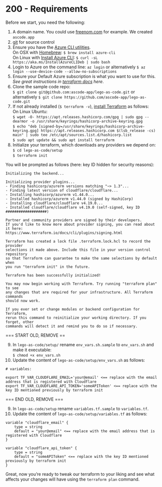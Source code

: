 # 200 - Requirements

Before we start, you need the following:

1. A domain name. You could use [freenom.com](http://freenom.com/) for example. We created ```ascode.app```
2. [git](https://git-scm.com/) for source control
3. Ensure you have the [Azure CLI utilities](https://github.com/Azure/azure-cli).<br/> 
On OSX with [Homebrew](https://brew.sh/): ```$ brew install azure-cli```<br/>
On Linux with [Install Azure CLI](https://learn.microsoft.com/en-us/cli/azure/install-azure-cli-linux?pivots=apt): ```$ curl -sL https://aka.ms/InstallAzureCLIDeb | sudo bash```
4. Login to Azure on the command line: ```az login``` or alternatively ```$ az login --use-device-code --allow-no-subscriptions```
5. Ensure your Default Azure subscription is what you want to use for this. *See great instructions in [terraform docs](https://www.terraform.io/docs/providers/azurerm/authenticating_via_azure_cli.html) here*.
6. Clone the sample code repo: <br/>
```$ git clone git@github.com:ascode-app/lego-as-code.git``` or alternatively ```$ git clone https://github.com/ascode-app/lego-as-code.git```
7. If not already installed (```$ terraform -v```), [install Terraform](https://developer.hashicorp.com/terraform/install) as follows: <br/>On Linux Ubuntu: <br/>```$ wget -O- https://apt.releases.hashicorp.com/gpg | sudo gpg --dearmor -o /usr/share/keyrings/hashicorp-archive-keyring.gpg```<br/>
```$ echo "deb [signed-by=/usr/share/keyrings/hashicorp-archive-keyring.gpg] https://apt.releases.hashicorp.com $(lsb_release -cs) main" | sudo tee /etc/apt/sources.list.d/hashicorp.list```<br/>
```$ sudo apt update && sudo apt install terraform```
8. Initialize your terraform, which downloads any providers we depend on: ```$ cd lego-as-code/setup```<br/>```$ terraform init```

You will be prompted as follows (here: key ID hidden for security reasons):

```
Initializing the backend...

Initializing provider plugins...
- Finding hashicorp/azurerm versions matching "~> 1.3"...
- Finding latest version of cloudflare/cloudflare...
- Installing hashicorp/azurerm v1.44.0...
- Installed hashicorp/azurerm v1.44.0 (signed by HashiCorp)
- Installing cloudflare/cloudflare v4.19.0...
- Installed cloudflare/cloudflare v4.19.0 (self-signed, key ID ###################)

Partner and community providers are signed by their developers.
If you'd like to know more about provider signing, you can read about it here:
https://www.terraform.io/docs/cli/plugins/signing.html

Terraform has created a lock file .terraform.lock.hcl to record the provider
selections it made above. Include this file in your version control repository
so that Terraform can guarantee to make the same selections by default when
you run "terraform init" in the future.

Terraform has been successfully initialized!

You may now begin working with Terraform. Try running "terraform plan" to see
any changes that are required for your infrastructure. All Terraform commands
should now work.

If you ever set or change modules or backend configuration for Terraform,
rerun this command to reinitialize your working directory. If you forget, other
commands will detect it and remind you to do so if necessary.
```

=== START OLD, REMOVE ==

9. In ```lego-as-code/setup/``` rename ```env_vars.sh.sample``` to ```env_vars.sh``` and make it executable: <br/> ```$ chmod +x env_vars.sh```
10. Update the content of ```lego-as-code/setup/env_vars.sh``` as follows: <br/>
```# To authenticate with CloudFlare.com, set the following environment
# variables:

export TF_VAR_CLOUDFLARE_EMAIL='your@email' <== replace with the email address that is registered with Cloudflare
export TF_VAR_CLOUDFLARE_API_TOKEN='someAPIToken' <== replace with the key ID mentioned previously by terraform init
```
=== END OLD, REMOVE ===

9. In ```lego-as-code/setup``` rename ```variables.tf.sample``` to ```variables.tf```.
10. Update the content of ```lego-as-code/setup/variables.tf``` as follows: <br/>

```
variable "cloudflare_email" {
    type = string
    default = "your@email" <== replace with the email address that is registered with Cloudflare
}

variable "cloudflare_api_token" {
    type = string
    default = "someAPIToken" <== replace with the key ID mentioned previously by terraform init
}
```

Great, now you’re ready to tweak our terraform to your liking and see what affects your changes will have using the ```terraform plan``` command.
